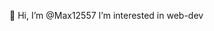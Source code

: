👋 Hi, I’m @Max12557
I’m interested in web-dev


<!---
Max12557/Max12557 is a ✨ special ✨ repository because its `README.md` (this file) appears on your GitHub profile.
You can click the Preview link to take a look at your changes.
--->
